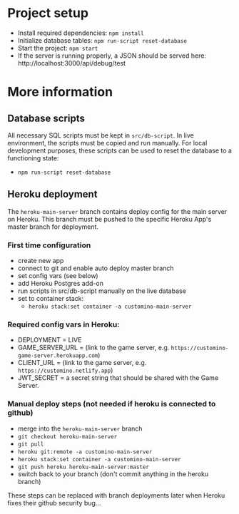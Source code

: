 # Project setup

- Install required dependencies: `npm install`
- Initialize database tables: `npm run-script reset-database`
- Start the project: `npm start`
- If the server is running properly, a JSON should be served here: http://localhost:3000/api/debug/test

# More information

## Database scripts

All necessary SQL scripts must be kept in `src/db-script`. In live environment, the scripts must be copied and run manually. For local development purposes, these scripts can be used to reset the database to a functioning state:

- `npm run-script reset-database`



## Heroku deployment

The `heroku-main-server` branch contains deploy config for the main server on Heroku. This branch must be pushed to the specific Heroku App's master branch for deployment.

### First time configuration

- create new app
- connect to git and enable auto deploy master branch
- set config vars (see below)
- add Heroku Postgres add-on
- run scripts in src/db-script manually on the live database
- set to container stack:
  - `heroku stack:set container -a customino-main-server`

### Required config vars in Heroku:

- DEPLOYMENT = LIVE
- GAME_SERVER_URL = (link to the game server, e.g. `https://customino-game-server.herokuapp.com`)
- CLIENT_URL = (link to the game server, e.g. `https://customino.netlify.app`)
- JWT_SECRET = a secret string that should be shared with the Game Server.

### Manual deploy steps (not needed if heroku is connected to github)

- merge into the `heroku-main-server` branch
- `git checkout heroku-main-server`
- `git pull`
- `heroku git:remote -a customino-main-server`
- `heroku stack:set container -a customino-main-server`
- `git push heroku heroku-main-server:master`
- switch back to your branch (don't commit anything in the heroku branch)

These steps can be replaced with branch deployments later when Heroku fixes their github security bug...
